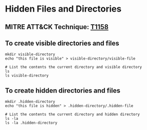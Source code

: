 # Hidden Files and Directories

## MITRE ATT&CK Technique: [T1158](https://attack.mitre.org/wiki/Technique/T1158)

## To create visible directories and files

    mkdir visible-directory
    echo "this file is visible" > visible-directory/visible-file

    # List the contents the current directory and visible directory
    ls
    ls visible-directory


## To create hidden directories and files

    mkdir .hidden-directory
    echo "this file is hidden" > .hidden-directory/.hidden-file

    # List the contents the current directory and hidden directory
    ls -la
    ls -la .hidden-directory
